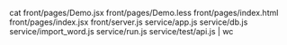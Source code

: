  cat front/pages/Demo.jsx front/pages/Demo.less front/pages/index.html front/pages/index.jsx  front/server.js  service/app.js  service/db.js  service/import_word.js   service/run.js  service/test/api.js   | wc